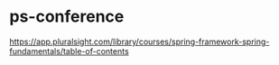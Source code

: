 # ps-conference

https://app.pluralsight.com/library/courses/spring-framework-spring-fundamentals/table-of-contents
